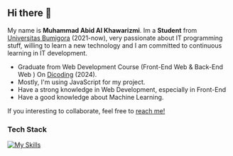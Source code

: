 ## Hi there 👋

My name is **Muhammad Abid Al Khawarizmi**. Im a **Student** from [Universitas Bumigora](https://universitasbumigora.ac.id) (2021-now), very passionate about IT programming stuff, willing to learn a new technology and I am committed to continuous learning in IT development.

- Graduate from Web Development Course (Front-End Web & Back-End Web ) On [Dicoding](https://www.dicoding.com) (2024).
- Mostly, I'm using JavaScript for my project.
- Have a strong knowledge in Web Development, especially in Front-End
- Have a good knowledge about Machine Learning.

If you interesting to collaborate, feel free to [reach me!](https://abidrizmi.netlify.app) 

### Tech Stack
[![My Skills](https://skillicons.dev/icons?i=js,react,bootstrap,sass,express,python,postgres,supabase&perline=4)](https://skillicons.dev)

    
  


